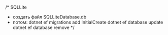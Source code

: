 /* SQLLite 
 * создать файл SQLLiteDatabase.db
 * потом:
dotnet ef migrations add InitialCreate
dotnet ef database update
dotnet ef database remove
*/
